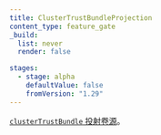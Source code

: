 ```yaml
---
title: ClusterTrustBundleProjection
content_type: feature_gate
_build:
  list: never
  render: false

stages:
  - stage: alpha
    defaultValue: false
    fromVersion: "1.29"
---
```


<!--
[`clusterTrustBundle` projected volume sources](/docs/concepts/storage/projected-volumes#clustertrustbundle).
-->
[`clusterTrustBundle` 投射卷源](/zh-cn/docs/concepts/storage/projected-volumes#clustertrustbundle)。
